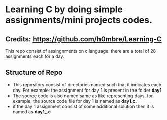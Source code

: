 # Learning C by doing simple assignments/mini projects codes.
## Credits: https://github.com/h0mbre/Learning-C

This repo consist of assingnments on c language. there are a total of 28 assignments each for a day.

## Structure of Repo
- This repository consist of directories named such that it indicates each day. For example: the assignment for day 1 is present in the folder **day1**
- The source code is also named same as like representing days, for example: the source code file for day 1 is named as **day1.c**.
- if the day 1 assignment consist of some additional solution then it is named as **day1_<somename>.c**
